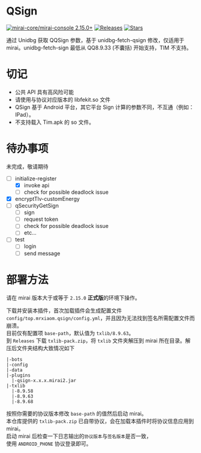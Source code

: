 # QSign

[![mirai-core/mirai-console 2.15.0+](https://img.shields.io/badge/mirai--core/mirai--console-2.15.0+-green)](https://github.com/mamoe/mirai)
[![Releases](https://img.shields.io/github/downloads/MrXiaoM/unidbg-fetch-qsign/total?label=%E4%B8%8B%E8%BD%BD%E9%87%8F&logo=github)](https://github.com/MrXiaoM/unidbg-fetch-qsign/releases)
[![Stars](https://img.shields.io/github/stars/MrXiaoM/unidbg-fetch-qsign?label=%E6%A0%87%E6%98%9F&logo=github)](https://github.com/MrXiaoM/unidbg-fetch-qsign/stargazers)

通过 Unidbg 获取 QQSign 参数，基于 unidbg-fetch-qsign 修改，仅适用于 mirai。unidbg-fetch-sign 最低从 QQ8.9.33 (不囊括) 开始支持，TIM 不支持。

# 切记

 - 公共 API 具有高风险可能
 - 请使用与协议对应版本的 libfekit.so 文件
 - QSign 基于 Android 平台，其它平台 Sign 计算的参数不同，不互通（例如：IPad）。
 - 不支持载入 Tim.apk 的 so 文件。

# 待办事项

未完成，敬请期待

- [ ] initialize-register
  - [x] invoke api
  - [ ] check for possible deadlock issue
- [x] encryptTlv-customEnergy
- [ ] qSecurityGetSign
  - [ ] sign
  - [ ] request token
  - [ ] check for possible deadlock issue
  - [ ] etc...
- [ ] test
  - [ ] login
  - [ ] send message

# 部署方法

请在 mirai 版本大于或等于 `2.15.0` **正式版**的环境下操作。

下载并安装本插件，首次加载插件会生成配置文件 `config/top.mrxiaom.qsign/config.yml`，并且因为无法找到签名所需配置文件而崩溃。  
目前仅有配置项 `base-path`，默认值为 `txlib/8.9.63`。  
到 `Releases` 下载 `txlib-pack.zip`，将 `txlib` 文件夹解压到 mirai 所在目录。解压后文件夹结构大致情况如下
```
|-bots
|-config
|-data
|-plugins
  |-qsign-x.x.x.mirai2.jar
|-txlib
  |-8.9.58
  |-8.9.63
  |-8.9.68
```
按照你需要的协议版本修改 `base-path` 的值然后启动 mirai。  
本仓库提供的 `txlib-pack.zip` 已自带协议，会在加载本插件时将协议信息应用到 mirai。  
启动 mirai 后检查一下日志输出的`协议版本`与`签名版本`是否一致，  
使用 `ANDROID_PHONE` 协议登录即可。
